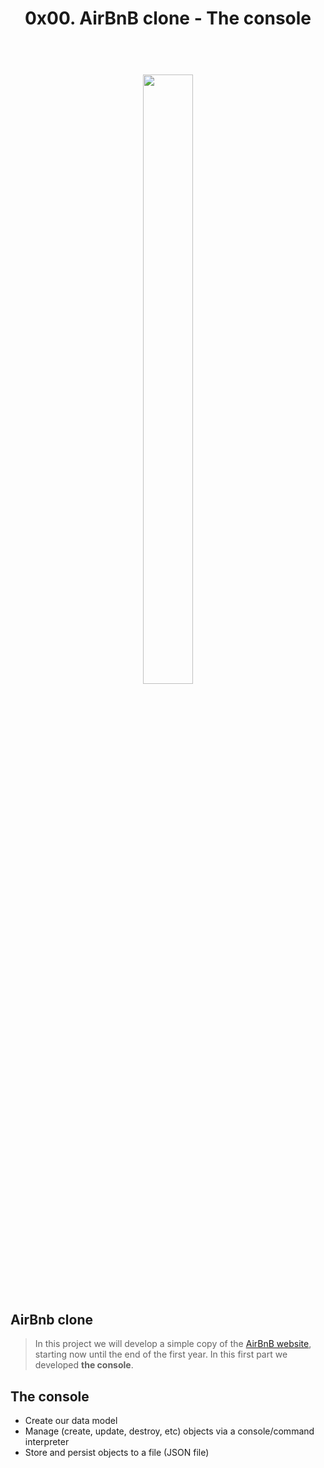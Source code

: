 <h1 align="center" >0x00. AirBnB clone - The console</h1>
<h1 align="center" >
<br>
    <img src="https://user-images.githubusercontent.com/90820795/156004222-8d617b49-62b1-4936-b055-031c7a704d10.png" height="50%" width="40%">
</h1>

## AirBnb clone
> In this project we will develop a simple copy of the [AirBnB website](https://www.airbnb.com), starting now until the end of the first year.
> In this first part we developed **the console**.

## The console
+ Create our data model
+ Manage (create, update, destroy, etc) objects via a console/command interpreter
+ Store and persist objects to a file (JSON file)
